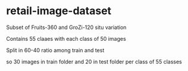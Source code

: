 # retail-image-dataset

Subset of Fruits-360 and GroZi-120 situ variation

Contains 55 claaes with each class of 50 images

Split in 60-40 ratio among train and test

so 30 images in train folder and
20 in test folder per class of 55 classes
